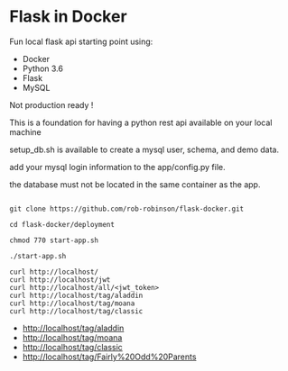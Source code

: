 # Flask in Docker

Fun local flask api starting point using:
 * Docker
 * Python 3.6
 * Flask
 * MySQL


Not production ready !

This is a foundation for having a python rest api available on your local machine

setup_db.sh is available to create a mysql user, schema, and demo data.

add your mysql login information to the app/config.py file.

the database must not be located in the same container as the app.


```

git clone https://github.com/rob-robinson/flask-docker.git

cd flask-docker/deployment

chmod 770 start-app.sh

./start-app.sh

curl http://localhost/
curl http://localhost/jwt
curl http://localhost/all/<jwt_token>
curl http://localhost/tag/aladdin
curl http://localhost/tag/moana
curl http://localhost/tag/classic

```

- [http://localhost/tag/aladdin](http://localhost/tag/aladdin)
- [http://localhost/tag/moana](http://localhost/tag/moana)
- [http://localhost/tag/classic](http://localhost/tag/classic)
- [http://localhost/tag/Fairly%20Odd%20Parents](http://localhost/tag/Fairly%20Odd%20Parents)


